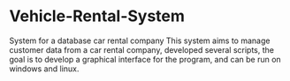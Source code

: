 # Vehicle-Rental-System
System for a database car rental company
This system aims to manage customer data from a car rental company, developed several scripts, the goal is to develop a graphical interface for the program, and can be run on windows and linux.

